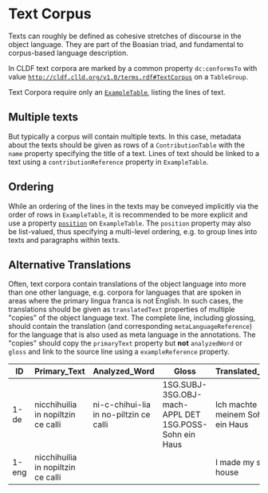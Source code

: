 # Text Corpus

Texts can roughly be defined as cohesive stretches of discourse in the object language. They are
part of the Boasian triad, and fundamental to corpus-based language description.

In CLDF text corpora are marked by a common property `dc:conformsTo` with value
[`http://cldf.clld.org/v1.0/terms.rdf#TextCorpus`](http://cldf.clld.org/v1.0/terms.rdf#TextCorpus)
on a `TableGroup`.

Text Corpora require only an [`ExampleTable`](../../components/examples), listing the lines of text.


## Multiple texts

But typically a corpus will contain multiple texts. In this case, metadata about the texts should
be given as rows of a `ContributionTable` with the `name` property specifying the title of a text.
Lines of text should be linked to a text using a `contributionReference` property in `ExampleTable`.


## Ordering

While an ordering of the lines in the texts may be conveyed implicitly via the order of rows in
`ExampleTable`, it is recommended to be more explicit and use a property [`position`](http://cldf.clld.org/v1.0/terms.rdf#TextCorpus) on `ExampleTable`.
The `position` property may also be list-valued, thus specifying a multi-level ordering, e.g. to
group lines into texts and paragraphs within texts.


## Alternative Translations

Often, text corpora contain translations of the object language into more than one other language,
e.g. corpora for languages that are spoken in areas where the primary lingua franca is not English.
In such cases, the translations should be given as `translatedText` properties of multiple "copies"
of the object language text. The complete line, including glossing, should contain the translation
(and corresponding `metaLanguageReference`) for the language that is also used as meta language in
the annotations. The "copies" should copy the `primaryText` property but **not** `analyzedWord` or 
`gloss` and link to the source line using a `exampleReference` property.

ID | Primary_Text | Analyzed_Word                          | Gloss | Translated_Text                 | Meta_Language_ID | Full_Example
---|--------------|----------------------------------------|-------|---------------------------------|------------------|---
1-de | nicchihuilia in nopiltzin ce calli | ni-c-chihui-lia in no-piltzin ce calli | 1SG.SUBJ-3SG.OBJ-mach-APPL DET 1SG.POSS-Sohn ein Haus | Ich machte meinem Sohn ein Haus | stan1295         |
1-eng | nicchihuilia in nopiltzin ce calli | | | I made my son a house           | stan1293         | 1-de

